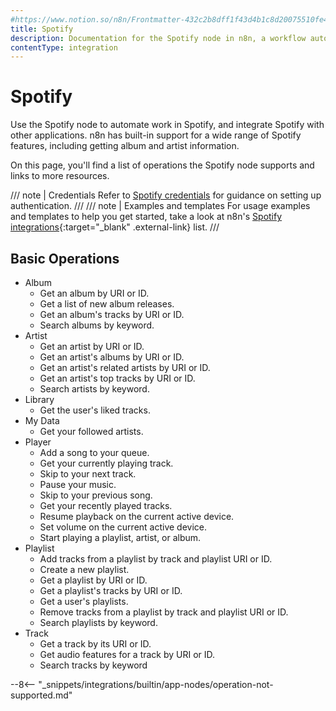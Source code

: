 ```yaml
---
#https://www.notion.so/n8n/Frontmatter-432c2b8dff1f43d4b1c8d20075510fe4
title: Spotify
description: Documentation for the Spotify node in n8n, a workflow automation platform. Includes details of operations and configuration, and links to examples and credentials information.
contentType: integration
---
```


# Spotify

Use the Spotify node to automate work in Spotify, and integrate Spotify with other applications. n8n has built-in support for a wide range of Spotify features, including getting album and artist information. 

On this page, you'll find a list of operations the Spotify node supports and links to more resources.

/// note | Credentials
Refer to [Spotify credentials](/integrations/builtin/credentials/spotify/) for guidance on setting up authentication. 
///
/// note | Examples and templates
For usage examples and templates to help you get started, take a look at n8n's [Spotify integrations](https://n8n.io/integrations/spotify/){:target="_blank" .external-link} list.
///

## Basic Operations

* Album
    * Get an album by URI or ID.
    * Get a list of new album releases.
    * Get an album's tracks by URI or ID.
    * Search albums by keyword.
* Artist
    * Get an artist by URI or ID.
    * Get an artist's albums by URI or ID.
    * Get an artist's related artists by URI or ID.
    * Get an artist's top tracks by URI or ID.
    * Search artists by keyword.
* Library
    * Get the user's liked tracks.
* My Data
    * Get your followed artists.
* Player
    * Add a song to your queue.
    * Get your currently playing track.
    * Skip to your next track.
    * Pause your music.
    * Skip to your previous song.
    * Get your recently played tracks.
    * Resume playback on the current active device.
    * Set volume on the current active device.
    * Start playing a playlist, artist, or album.
* Playlist
    * Add tracks from a playlist by track and playlist URI or ID.
    * Create a new playlist.
    * Get a playlist by URI or ID.
    * Get a playlist's tracks by URI or ID.
    * Get a user's playlists.
    * Remove tracks from a playlist by track and playlist URI or ID.
    * Search playlists by keyword.
* Track
    * Get a track by its URI or ID.
    * Get audio features for a track by URI or ID.
    * Search tracks by keyword

--8<-- "_snippets/integrations/builtin/app-nodes/operation-not-supported.md"
